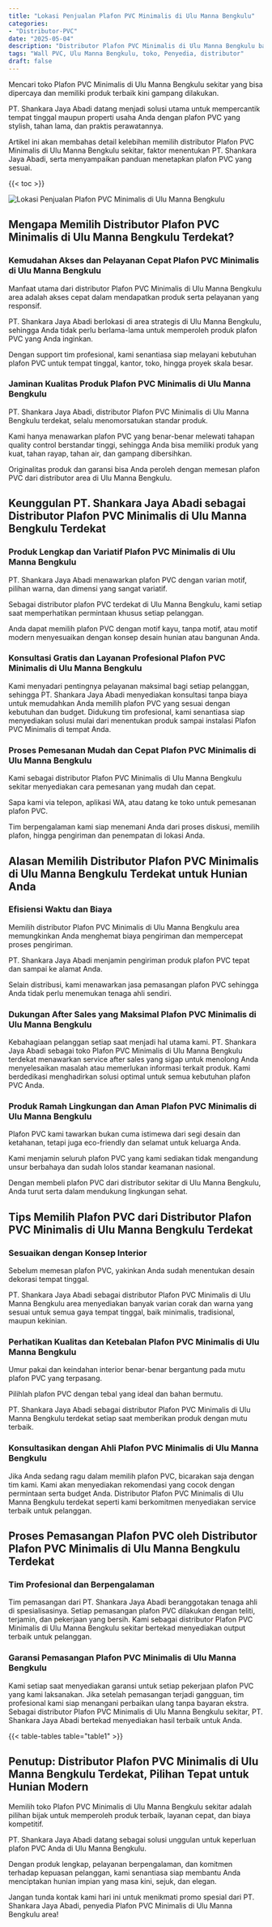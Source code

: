 ```yaml
---
title: "Lokasi Penjualan Plafon PVC Minimalis di Ulu Manna Bengkulu"
categories: 
- "Distributor-PVC"
date: "2025-05-04"
description: "Distributor Plafon PVC Minimalis di Ulu Manna Bengkulu bagi hunian, office, dan toko. Material unggulan, pilihan motif, warna modern, beserta servis pemasangan oleh teknisi berpengalaman serta garansi resmi!|Jasa penjualan Plafon PVC Minimalis di Ulu Manna Bengkulu bagi keperluan hunian, office, atau toko, dengan panel berkualitas dan instalasi oleh teknisi ahli serta jaminan resmi.|Solusi Plafon PVC Minimalis di Ulu Manna Bengkulu yang terbukti bagi tempat tinggal, office, dan toko, dengan produk terbaik dan instalasi ditangani oleh tim ahli serta kepastian resmi.|Distribusi Plafon PVC Minimalis di Ulu Manna Bengkulu untuk hunian, kantor, dan gerai, beserta panel berkualitas dan instalasi ditangani oleh teknisi ahli, disertai beserta kepastian resmi.}"
tags: "Wall PVC, Ulu Manna Bengkulu, toko, Penyedia, distributor"
draft: false
---
```


Mencari toko Plafon PVC Minimalis di Ulu Manna Bengkulu sekitar yang bisa dipercaya dan memiliki produk terbaik kini gampang dilakukan.

PT. Shankara Jaya Abadi datang menjadi solusi utama untuk mempercantik tempat tinggal maupun properti usaha Anda dengan plafon PVC yang stylish, tahan lama, dan praktis perawatannya.

Artikel ini akan membahas detail kelebihan memilih distributor Plafon PVC Minimalis di Ulu Manna Bengkulu sekitar, faktor menentukan PT. Shankara Jaya Abadi, serta menyampaikan panduan menetapkan plafon PVC yang sesuai.

{{< toc >}}

![Lokasi Penjualan Plafon PVC Minimalis di Ulu Manna Bengkulu](/images/Distributor-PVC/Lokasi-Penjualan-Plafon-PVC-Minimalis-di-Ulu-Manna-Bengkulu.png)


## Mengapa Memilih Distributor Plafon PVC Minimalis di Ulu Manna Bengkulu Terdekat?

### Kemudahan Akses dan Pelayanan Cepat Plafon PVC Minimalis di Ulu Manna Bengkulu

Manfaat utama dari distributor Plafon PVC Minimalis di Ulu Manna Bengkulu area adalah akses cepat dalam mendapatkan produk serta pelayanan yang responsif.

PT. Shankara Jaya Abadi berlokasi di area strategis di Ulu Manna Bengkulu, sehingga Anda tidak perlu berlama-lama untuk memperoleh produk plafon PVC yang Anda inginkan.

Dengan support tim profesional, kami senantiasa siap melayani kebutuhan plafon PVC untuk tempat tinggal, kantor, toko, hingga proyek skala besar.

### Jaminan Kualitas Produk Plafon PVC Minimalis di Ulu Manna Bengkulu

PT. Shankara Jaya Abadi, distributor Plafon PVC Minimalis di Ulu Manna Bengkulu terdekat, selalu menomorsatukan standar produk.

Kami hanya menawarkan plafon PVC yang benar-benar melewati tahapan quality control berstandar tinggi, sehingga Anda bisa memiliki produk yang kuat, tahan rayap, tahan air, dan gampang dibersihkan.

Originalitas produk dan garansi bisa Anda peroleh dengan memesan plafon PVC dari distributor area di Ulu Manna Bengkulu.

## Keunggulan PT. Shankara Jaya Abadi sebagai Distributor Plafon PVC Minimalis di Ulu Manna Bengkulu Terdekat

### Produk Lengkap dan Variatif Plafon PVC Minimalis di Ulu Manna Bengkulu

PT. Shankara Jaya Abadi menawarkan plafon PVC dengan varian motif, pilihan warna, dan dimensi yang sangat variatif.

Sebagai distributor plafon PVC terdekat di Ulu Manna Bengkulu, kami setiap saat memperhatikan permintaan khusus setiap pelanggan.

Anda dapat memilih plafon PVC dengan motif kayu, tanpa motif, atau motif modern menyesuaikan dengan konsep desain hunian atau bangunan Anda.

### Konsultasi Gratis dan Layanan Profesional Plafon PVC Minimalis di Ulu Manna Bengkulu

Kami menyadari pentingnya pelayanan maksimal bagi setiap pelanggan, sehingga PT. Shankara Jaya Abadi menyediakan konsultasi tanpa biaya untuk memudahkan Anda memilih plafon PVC yang sesuai dengan kebutuhan dan budget. Didukung tim profesional, kami senantiasa siap menyediakan solusi mulai dari menentukan produk sampai instalasi Plafon PVC Minimalis di tempat Anda.

### Proses Pemesanan Mudah dan Cepat Plafon PVC Minimalis di Ulu Manna Bengkulu

Kami sebagai distributor Plafon PVC Minimalis di Ulu Manna Bengkulu sekitar menyediakan cara pemesanan yang mudah dan cepat.

Sapa kami via telepon, aplikasi WA, atau datang ke toko untuk pemesanan plafon PVC.

Tim berpengalaman kami siap menemani Anda dari proses diskusi, memilih plafon, hingga pengiriman dan penempatan di lokasi Anda.

## Alasan Memilih Distributor Plafon PVC Minimalis di Ulu Manna Bengkulu Terdekat untuk Hunian Anda

### Efisiensi Waktu dan Biaya

Memilih distributor Plafon PVC Minimalis di Ulu Manna Bengkulu area memungkinkan Anda menghemat biaya pengiriman dan mempercepat proses pengiriman.

PT. Shankara Jaya Abadi menjamin pengiriman produk plafon PVC tepat dan sampai ke alamat Anda.

Selain distribusi, kami menawarkan jasa pemasangan plafon PVC sehingga Anda tidak perlu menemukan tenaga ahli sendiri.

### Dukungan After Sales yang Maksimal Plafon PVC Minimalis di Ulu Manna Bengkulu

Kebahagiaan pelanggan setiap saat menjadi hal utama kami. PT. Shankara Jaya Abadi sebagai toko Plafon PVC Minimalis di Ulu Manna Bengkulu terdekat menawarkan service after sales yang sigap untuk menolong Anda menyelesaikan masalah atau memerlukan informasi terkait produk. Kami berdedikasi menghadirkan solusi optimal untuk semua kebutuhan plafon PVC Anda.

### Produk Ramah Lingkungan dan Aman Plafon PVC Minimalis di Ulu Manna Bengkulu

Plafon PVC kami tawarkan bukan cuma istimewa dari segi desain dan ketahanan, tetapi juga eco-friendly dan selamat untuk keluarga Anda.

Kami menjamin seluruh plafon PVC yang kami sediakan tidak mengandung unsur berbahaya dan sudah lolos standar keamanan nasional.

Dengan membeli plafon PVC dari distributor sekitar di Ulu Manna Bengkulu, Anda turut serta dalam mendukung lingkungan sehat.

## Tips Memilih Plafon PVC dari Distributor Plafon PVC Minimalis di Ulu Manna Bengkulu Terdekat

### Sesuaikan dengan Konsep Interior

Sebelum memesan plafon PVC, yakinkan Anda sudah menentukan desain dekorasi tempat tinggal.

PT. Shankara Jaya Abadi sebagai distributor Plafon PVC Minimalis di Ulu Manna Bengkulu area menyediakan banyak varian corak dan warna yang sesuai untuk semua gaya tempat tinggal, baik minimalis, tradisional, maupun kekinian.

### Perhatikan Kualitas dan Ketebalan Plafon PVC Minimalis di Ulu Manna Bengkulu

Umur pakai dan keindahan interior benar-benar bergantung pada mutu plafon PVC yang terpasang.

Pilihlah plafon PVC dengan tebal yang ideal dan bahan bermutu.

PT. Shankara Jaya Abadi sebagai distributor Plafon PVC Minimalis di Ulu Manna Bengkulu terdekat setiap saat memberikan produk dengan mutu terbaik.

### Konsultasikan dengan Ahli Plafon PVC Minimalis di Ulu Manna Bengkulu

Jika Anda sedang ragu dalam memilih plafon PVC, bicarakan saja dengan tim kami. Kami akan menyediakan rekomendasi yang cocok dengan permintaan serta budget Anda. Distributor Plafon PVC Minimalis di Ulu Manna Bengkulu terdekat seperti kami berkomitmen menyediakan service terbaik untuk pelanggan.

## Proses Pemasangan Plafon PVC oleh Distributor Plafon PVC Minimalis di Ulu Manna Bengkulu Terdekat

### Tim Profesional dan Berpengalaman

Tim pemasangan dari PT. Shankara Jaya Abadi beranggotakan tenaga ahli di spesialisasinya. Setiap pemasangan plafon PVC dilakukan dengan teliti, terjamin, dan pekerjaan yang bersih. Kami sebagai distributor Plafon PVC Minimalis di Ulu Manna Bengkulu sekitar bertekad menyediakan output terbaik untuk pelanggan.

### Garansi Pemasangan Plafon PVC Minimalis di Ulu Manna Bengkulu

Kami setiap saat menyediakan garansi untuk setiap pekerjaan plafon PVC yang kami laksanakan. Jika setelah pemasangan terjadi gangguan, tim profesional kami siap menangani perbaikan ulang tanpa bayaran ekstra. Sebagai distributor Plafon PVC Minimalis di Ulu Manna Bengkulu sekitar, PT. Shankara Jaya Abadi bertekad menyediakan hasil terbaik untuk Anda.

{{< table-tables table="table1" >}}

## Penutup: Distributor Plafon PVC Minimalis di Ulu Manna Bengkulu Terdekat, Pilihan Tepat untuk Hunian Modern

Memilih toko Plafon PVC Minimalis di Ulu Manna Bengkulu sekitar adalah pilihan bijak untuk memperoleh produk terbaik, layanan cepat, dan biaya kompetitif.

PT. Shankara Jaya Abadi datang sebagai solusi unggulan untuk keperluan plafon PVC Anda di Ulu Manna Bengkulu.

Dengan produk lengkap, pelayanan berpengalaman, dan komitmen terhadap kepuasan pelanggan, kami senantiasa siap membantu Anda menciptakan hunian impian yang masa kini, sejuk, dan elegan.

Jangan tunda kontak kami hari ini untuk menikmati promo spesial dari PT. Shankara Jaya Abadi, penyedia Plafon PVC Minimalis di Ulu Manna Bengkulu area!